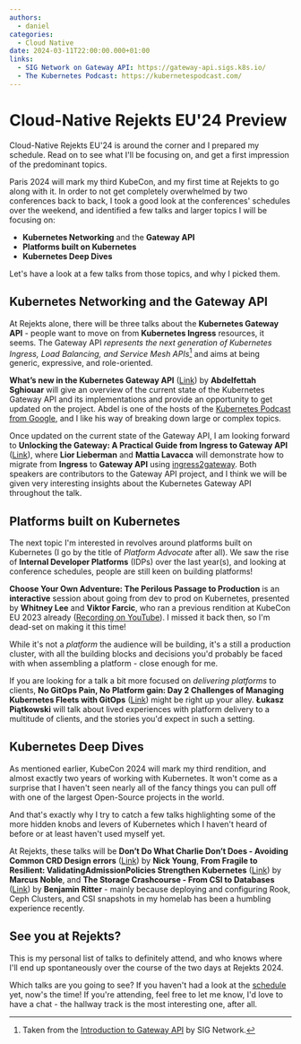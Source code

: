 ```yaml
---
authors:
  - daniel
categories:
  - Cloud Native
date: 2024-03-11T22:00:00.000+01:00
links:
  - SIG Network on Gateway API: https://gateway-api.sigs.k8s.io/
  - The Kubernetes Podcast: https://kubernetespodcast.com/
---
```


# Cloud-Native Rejekts EU'24 Preview

Cloud-Native Rejekts EU'24 is around the corner and I prepared my schedule. Read on to see what I'll be focusing on, and get a first impression of the predominant topics.

<!-- more -->

Paris 2024 will mark my third KubeCon, and my first time at Rejekts to go along
with it.
In order to not get completely overwhelmed by two conferences back to back, I took
a good look at the conferences' schedules over the weekend, and identified a few
talks and larger topics I will be focusing on:

- **Kubernetes Networking** and the **Gateway API**
- **Platforms built on Kubernetes**
- **Kubernetes Deep Dives**

Let's have a look at a few talks from those topics, and why I picked them.

## Kubernetes Networking and the Gateway API

At Rejekts alone, there will be three talks about the
**Kubernetes Gateway API** - people want to move on from **Kubernetes Ingress**
resources, it seems.
The Gateway API _represents the next generation of Kubernetes Ingress,
Load Balancing, and Service Mesh APIs_[^1] and aims at being generic, expressive,
and role-oriented.

[^1]: Taken from the [Introduction to Gateway API](https://gateway-api.sigs.k8s.io/) by SIG Network.

**What’s new in the Kubernetes Gateway API** ([Link](https://cfp.cloud-native.rejekts.io/cloud-native-rejekts-eu-paris-2024/talk/GQAGX3/))
by **Abdelfettah Sghiouar** will give an overview of the current state of
the Kubernetes Gateway API and its implementations and provide an opportunity
to get updated on the project. Abdel is one of the hosts of the
[Kubernetes Podcast from Google](https://kubernetespodcast.com/), and I like
his way of breaking down large or complex topics.

Once updated on the current state of the Gateway API, I am looking forward to
**Unlocking the Gateway: A Practical Guide from Ingress to Gateway API**
([Link](https://cfp.cloud-native.rejekts.io/cloud-native-rejekts-eu-paris-2024/talk/KEYQD9/)),
where **Lior Lieberman** and **Mattia Lavacca** will demonstrate how
to migrate from **Ingress** to **Gateway API** using [ingress2gateway](https://github.com/kubernetes-sigs/ingress2gateway).
Both speakers are contributors to the Gateway API project, and I think we will
be given very interesting insights about the Kubernetes Gateway API throughout
the talk.

## Platforms built on Kubernetes

The next topic I'm interested in revolves around platforms built on
Kubernetes (I go by the title of _Platform Advocate_ after all). We saw the
rise of **Internal Developer Platforms** (IDPs) over the last year(s), and
looking at conference schedules, people are still keen on building platforms!

**Choose Your Own Adventure: The Perilous Passage to Production** is an
**interactive** session about going from dev to prod on Kubernetes, presented
by **Whitney Lee** and **Viktor Farcic**, who ran a previous rendition at
KubeCon EU 2023 already ([Recording on YouTube](https://www.youtube.com/watch?v=gZdEvlW-XHY)).
I missed it back then, so I'm dead-set on making it this time!

While it's not a _platform_ the audience will be building, it's a still
a production cluster, with all the building blocks and decisions you'd
probably be faced with when assembling a platform - close enough for me.

If you are looking for a talk a bit more focused on _delivering platforms_ to clients,
**No GitOps Pain, No Platform gain: Day 2 Challenges of Managing Kubernetes
Fleets with GitOps** ([Link](https://cfp.cloud-native.rejekts.io/cloud-native-rejekts-eu-paris-2024/talk/KHFPCL/))
might be right up your alley. **Łukasz Piątkowski** will talk about lived
experiences with platform delivery to a multitude of clients, and the
stories you'd expect in such a setting.

## Kubernetes Deep Dives

As mentioned earlier, KubeCon 2024 will mark my third rendition, and almost exactly
two years of working with Kubernetes. It won't come as a surprise that I haven't
seen nearly all of the fancy things you can pull off with one of the largest Open-Source
projects in the world.

And that's exactly why I try to catch a few talks highlighting some of the more hidden
knobs and levers of Kubernetes which I haven't heard of before or at least haven't
used myself yet.

At Rejekts, these talks will be
**Don’t Do What Charlie Don’t Does - Avoiding Common CRD Design errors**
([Link](https://cfp.cloud-native.rejekts.io/cloud-native-rejekts-eu-paris-2024/talk/TWUHAU/))
by **Nick Young**,
**From Fragile to Resilient: ValidatingAdmissionPolicies Strengthen Kubernetes**
([Link](https://cfp.cloud-native.rejekts.io/cloud-native-rejekts-eu-paris-2024/talk/KCN3QV/))
by **Marcus Noble**, and
**The Storage Crashcourse - From CSI to Databases** ([Link](https://cfp.cloud-native.rejekts.io/cloud-native-rejekts-eu-paris-2024/talk/9HD3FC/))
by **Benjamin Ritter** - mainly because deploying and configuring Rook, Ceph Clusters,
and CSI snapshots in my homelab has been a humbling experience recently.

## See you at Rejekts?

This is my personal list of talks to definitely attend, and who knows where I'll
end up spontaneously over the course of the two days at Rejekts 2024.

Which talks are you going to see? If you haven't had a look at the [schedule](https://cfp.cloud-native.rejekts.io/cloud-native-rejekts-eu-paris-2024/schedule/)
yet, now's the time!
If you're attending, feel free to let me know, I'd love to have a
chat - the hallway track is the most interesting one, after all.
